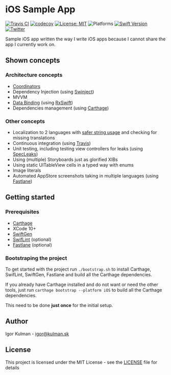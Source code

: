# iOS Sample App

[![Travis CI](https://travis-ci.org/igorkulman/iOSSampleApp.svg?branch=master)](https://travis-ci.org/igorkulman/iOSSampleApp)
[![codecov](https://codecov.io/gh/igorkulman/iOSSampleApp/branch/master/graph/badge.svg)](https://codecov.io/gh/igorkulman/iOSSampleApp)
[![License: MIT](https://img.shields.io/badge/License-MIT-yellow.svg)](https://opensource.org/licenses/MIT)
![Platforms](https://img.shields.io/badge/platform-iOS-lightgrey.svg)
[![Swift Version](https://img.shields.io/badge/Swift-4.1-F16D39.svg?style=flat)](https://developer.apple.com/swift)
[![Twitter](https://img.shields.io/badge/twitter-@igorkulman-blue.svg)](http://twitter.com/igorkulman)

Sample iOS app written the way I write iOS apps because I cannot share the app I currently work on.

## Shown concepts

### Architecture concepts

* [Coordinators](https://blog.kulman.sk/architecting-ios-apps-coordinators/)
* Dependency Injection (using [Swinject](https://github.com/Swinject/Swinject))
* MVVM
* [Data Binding](https://blog.kulman.sk/using-data-binding-in-ios/) (using [RxSwift](https://github.com/ReactiveX/RxSwift))
* Dependencies management (using [Carthage](https://github.com/Carthage/Carthage))

### Other concepts

* Localization to 2 languages with [safer string usage](https://blog.kulman.sk/using-ios-strings-in-a-safer-way/) and checking for missing translations
* Continuous integration (using [Travis](https://travis-ci.org/igorkulman/iOSSampleApp))
* Unit testing, including testing view controllers for leaks (using [SpecLeaks](https://github.com/leandromperez/specleaks))
* Using (multiple) Storyboards just as glorified XIBs
* Using static UITableView cells in a typed way with enums
* Image literals
* Automated AppStore screenshots taking in multiple languages (using [Fastlane](https://fastlane.tools/)) 

## Getting started

### Prerequisites

* [Carthage](https://github.com/Carthage/Carthage)
* XCode 10+
* [SwiftGen](https://github.com/SwiftGen/SwiftGen)
* [SwifLint](https://github.com/realm/SwiftLint) (optional)
* [Fastlane](https://fastlane.tools/) (optional)

### Bootstraping the project

To get started with the project run `./bootstrap.sh` to install Carthage, SwifLint, SwiftGen, Fastlane and build all the Carthage dependencies. 

If you already have Carthage installed and do not want or need the other tools, just run `carthage bootstrap --platform iOS` to build all the Carthage dependencies. 

This need to be done **just once** for the initial setup.

## Author

Igor Kulman - igor@kulman.sk

## License

This project is licensed under the MIT License - see the [LICENSE](LICENSE) file for details

